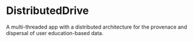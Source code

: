# DistributedDrive

A multi-threaded app with a distributed architecture for the provenace and dispersal of user education-based data. 
